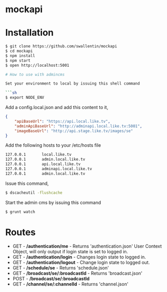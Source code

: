 mockapi
=======

# Installation

```sh
$ git clone https://github.com/swallentin/mockapi
$ cd mockapi
$ npm install
$ npm start
$ open http://localhost:5001

# How to use with admincms

Set your environment to local by issuing this shell command

```sh
$ export NODE_ENV
```

Add a config.local.json and add this content to it,

```json
{
	"apiBaseUrl": "https://api.local.like.tv",
	"adminApiBaseUrl": "http://adminapi.local.like.tv:5001",
	"imageBaseUrl": "http://api.stage.like.tv/images/se"
}
```
Add the following hosts to your /etc/hosts file

``` sh
127.0.0.1		local.like.tv
127.0.0.1       admin.local.like.tv
127.0.0.1		api.local.like.tv
127.0.0.1		adminapi.local.like.tv
127.0.0.1    	admin.local.like.tv
```

Issue this command,
``` sh
$ dscacheutil -flushcache
```

Start the admin cms by issuing this command
``` sh
$ grunt watch
```

# Routes

* GET - __/authentication/me__ - Returns 'authentication.json' User Context Object, will only output if login state is set to logged in.
* GET - __/authentication/login__ - Changes login state to logged in.
* GET - __/authentication/logout__  - Change login state to logged out.
* GET - __/schedule/se__ - Returns 'schedule.json' 
* GET - __/broadcast/se/:broadcastId__ -  Returns 'broadcast.json'
* POST - __/broadcast/se/:broadcastId__
* GET - __/channel/se/:channelId__ - Returns 'channel.json'
